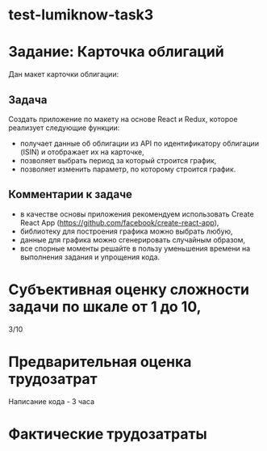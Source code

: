 # test-lumiknow-task3

# Задание: Карточка облигаций

Дан макет карточки облигации:


## Задача

Создать приложение по макету на основе React и Redux, которое реализует следующие функции:

* получает данные об облигации из API по идентификатору облигации (ISIN) и отображает их на карточке,
* позволяет выбрать период за который строится график,
* позволяет изменить параметр, по которому строится график.

## Комментарии к задаче

* в качестве основы приложения рекомендуем использовать Create React App (https://github.com/facebook/create-react-app),
* библиотеку для построения графика можно выбрать любую,
* данные для графика можно сгенерировать случайным образом,
* все спорные моменты решайте в пользу уменьшения времени на выполнения задания и упрощения кода.

# Субъективная оценку сложности задачи по шкале от 1 до 10,
 
 3/10
 
# Предварительная оценка трудозатрат

Написание кода - 3 часа

# Фактические трудозатраты
